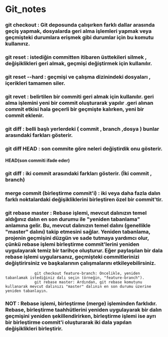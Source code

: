 # Git_notes
### git checkout : Git deposunda çalışırken farklı dallar arasında geçiş yapmak, dosyalarda geri alma işlemleri yapmak veya geçmişteki durumlara erişmek gibi durumlar için bu komutu kullanırız.

### git reset : istediğin committen itibaren üsttekileri silmek , değişiklikleri geri almak, geçmişi değiştirmek için kullanılır.

### git reset --hard : geçmişi ve çalışma dizinindeki dosyaları , içerikleri tamamen siler. 

### git revet <commit> :  belirtilen bir commiti geri almak için kullanılır. geri alma işlemini yeni bir commit oluşturarak yapılır .geri alınan commit etkisi hala geçerli bir geçmişte kalırken, yeni bir commit eklenir.

### git diff : belli başlı yerlerdeki ( commit , branch ,dosya ) bunlar arasındaki farkları gösterir. 

### git diff HEAD : son commite göre neleri değiştirdik onu gösterir.
#### HEAD(son commiti ifade eder) 

### git diff : iki commit arasındaki farkları gösterir. (İki commit , branch)

### merge commit (birleştirme commit'i) :  iki veya daha fazla dalın farklı noktalardaki değişikliklerini birleştiren özel bir commit'tir. 

### git rebase master : Rebase işlemi, mevcut dalınızın temel aldığınız dalın en son durumu ile "yeniden tabanlama" anlamına gelir. Bu, mevcut dalınızın temel dalını (genellikle "master" dalını) takip etmesini sağlar. Yeniden tabanlama, projenin geçmişini düzgün ve sade tutmaya yardımcı olur, çünkü rebase işlemi birleştirme commit'lerini yeniden uygulayarak temiz bir tarihçe oluşturur. Eğer paylaşılan bir dala rebase işlemi uygularsanız, geçmişteki commitlerinizi değiştirirsiniz ve başkalarının çalışmalarını etkileyebilirsiniz.
                 git checkout feature-branch: Öncelikle, yeniden tabanlamak istediğiniz dalı seçin (örneğin, "feature-branch").
                 git rebase master: Ardından, git rebase komutunu kullanarak mevcut dalınızı "master" dalının en son durumu üzerine yeniden tabanlayın.
### NOT : Rebase işlemi, birleştirme (merge) işleminden farklıdır. Rebase, birleştirme taahhütlerini yeniden uygulayarak bir dalın geçmişini yeniden şekillendirirken, birleştirme işlemi ise ayrı bir birleştirme commit'i oluşturarak iki dala yapılan değişiklikleri birleştirir.

